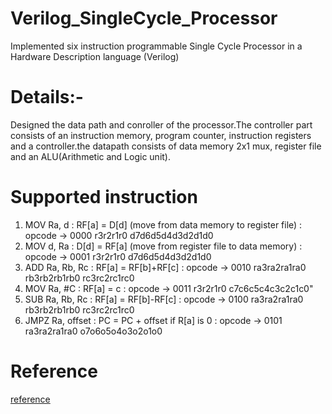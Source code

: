 # Verilog_SingleCycle_Processor
Implemented six instruction programmable Single Cycle Processor in a Hardware Description language (Verilog)

# Details:-
Designed the data path and conroller of the processor.The controller part consists of an instruction memory, program counter, instruction registers and a controller.the datapath consists of data memory 2x1 mux, register file and an ALU(Arithmetic and Logic unit).

# Supported instruction  
1. MOV Ra, d : RF[a] = D[d] (move from data memory to register file) : opcode -> 0000 r3r2r1r0 d7d6d5d4d3d2d1d0
2. MOV d, Ra : D[d] = RF[a] (move from register file to data memory) : opcode -> 0001 r3r2r1r0 d7d6d5d4d3d2d1d0
3. ADD Ra, Rb, Rc : RF[a] = RF[b]+RF[c] : opcode -> 0010 ra3ra2ra1ra0 rb3rb2rb1rb0 rc3rc2rc1rc0 
4. MOV Ra, #C :  RF[a] = c : opcode -> 0011 r3r2r1r0 c7c6c5c4c3c2c1c0"
5. SUB Ra, Rb, Rc : RF[a] = RF[b]-RF[c] : opcode -> 0100 ra3ra2ra1ra0 rb3rb2rb1rb0 rc3rc2rc1rc0
6. JMPZ Ra, offset : PC = PC + offset if R[a] is 0 : opcode -> 0101 ra3ra2ra1ra0 o7o6o5o4o3o2o1o0



# Reference
[reference]([https://www.example.com](https://github.com/89P13-002/Verilog_SingleCycle_Processor/blob/main/reference.pdf))
